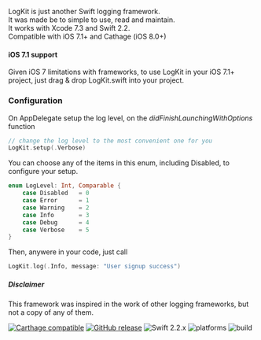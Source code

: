 
LogKit is just another Swift logging framework. <br/>
It was made be to simple to use, read and maintain.<br/>
It works with Xcode 7.3 and Swift 2.2.<br/>
Compatible with iOS 7.1+ and Cathage (iOS 8.0+)<br/>

#### iOS 7.1 support
Given iOS 7 limitations with frameworks, to use LogKit in your iOS 7.1+ project, just drag & drop LogKit.swift into your project.


### Configuration 

On AppDelegate setup the log level, on the *didFinishLaunchingWithOptions* function

```swift
// change the log level to the most convenient one for you
LogKit.setup(.Verbose)
```

You can choose any of the items in this enum, including Disabled, to configure your setup.

```swift
enum LogLevel: Int, Comparable {
    case Disabled   = 0
    case Error      = 1
    case Warning    = 2
    case Info       = 3
    case Debug      = 4
    case Verbose    = 5
}
```

Then, anywere in your code, just call

```swift
LogKit.log(.Info, message: "User signup success")
```



##### Disclaimer
This framework was inspired in the work of other logging frameworks, but not a copy of any of them.



[![Carthage compatible](https://img.shields.io/badge/Carthage-compatible-4BC51D.svg?style=flat)](https://github.com/Carthage/Carthage) [![GitHub release](https://img.shields.io/github/release/qubyte/rubidium.svg)](https://github.com/piresbruno/LogKit/releases) ![Swift 2.2.x](https://img.shields.io/badge/Swift-2.2.x-orange.svg) ![platforms](https://img.shields.io/badge/platforms-iOS-lightgrey.svg)
![build](https://www.bitrise.io/app/93bb51c1de5dd228.svg?token=QzEV4V8xkznqBPDKyChWLA)
